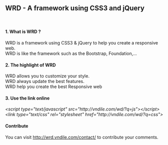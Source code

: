 <h2>WRD - A framework using CSS3 and jQuery</h2>
<br>
<h4>1. What is WRD ?</h4>
<p>
  WRD is a framework using CSS3 & jQuery to help you create a responsive web.<br>
  WRD is like the framework such as the Bootstrap, Foundation,...
</p>
<h4>2. The highlight of WRD</h4>
<p>
  WRD allows you to customize your style.<br>
  WRD always update the best features.<br>
  WRD help you create the best Responsive web
</p>
<h4>3. Use the link online</h4>
<p style="font-style:italic;">
  &lt;script type="text/javascript" src="http://vndile.com/wd/?q=js"&gt;&lt;/script&gt;<br>
  &lt;link type="text/css" rel="stylesheet" href="http://vndile.com/wd/?q=css"&gt;
</p>
<h4>Contribute</h4>
<p>
  You can visit <a href="http://wrd.vndile.com/contact/">http://wrd.vndile.com/contact/</a> to contribute your comments.
</p>

